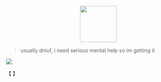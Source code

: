 
  <p align="center">
 <img width="100" height="100" src="[download (1)](https://github.com/user-attachments/assets/050d4073-066f-4b85-81d1-ac2191e82f1e)">
   

> usually dniuf, i need serious mental help so im getting it




![](https://komarev.com/ghpvc/?username=ELLERN4TE&color=000000&label=HACKERS&style=for-the-badge)

【    】　



